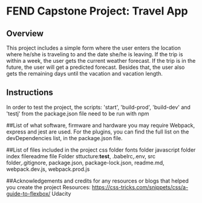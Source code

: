 # FEND Capstone Project: Travel App
 
## Overview
This project includes a simple form where the user enters the location where he/she is traveling to and the date she/he is leaving. 
If the trip is within a week, the user gets the current weather forecast. If the trip is in the future, the user will get a predicted forecast.
Besides that, the user also gets the remaining days until the vacation and vacation length. 

## Instructions
In order to test the project, the scripts: 'start', 'build-prod', 'build-dev' and 'testj' from the package.json file need to be run with npm

##List of what software, firmware and hardware you may require
Webpack, express and jest are used. For the plugins, you can find the full list on the devDependencies list, in the package.json file. 

##List of files included in the project css folder fonts folder javascript folder index filereadme file
Folder sttucture:__test__, .babelrc,.env, src folder,.gitignore, package.json, package-lock.json, readme.md, webpack.dev.js, webpack.prod.js

##Acknowledgements and credits for any resources or blogs that helped you create the project 
Resources:
https://css-tricks.com/snippets/css/a-guide-to-flexbox/
Udacity
